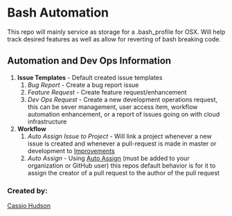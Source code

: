 # Bash Automation

This repo will mainly service as storage for a .bash_profile for OSX. Will help track desired features as well as allow for reverting of bash breaking code.

## Automation and Dev Ops Information

1. **Issue Templates** - Default created issue templates
    1. _Bug Report_ - Create a bug report issue
    2. _Feature Request_ - Create feature request/enhancement
    3. _Dev Ops Request_ - Create a new development operations request, this can be sever management, user access item, workflow automation enhancement, or a report of issues going on with cloud infrastructure
2. **Workflow**
    1. _Auto Assign Issue to Project_ - Will link a project whenever a new issue is created and whenever a pull-request is made in master or development to [Improvements](https://github.com/Cassio-is-Great/bash_automation/projects/1)
    2. _Auto Assign_ - Using [Auto Assign](https://github.com/apps/auto-assign) (must be added to your organization or GitHub user) this repos default behavior is for it to assign the creator of a pull request to the author of the pull request

### Created by:
[Cassio Hudson](https://github.com/Cassioblu55)
